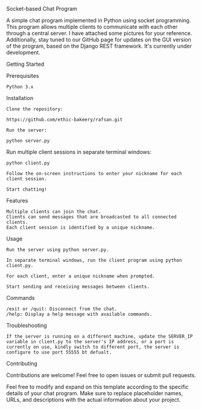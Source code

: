 
Socket-based Chat Program

A simple chat program implemented in Python using socket programming. This program allows multiple clients to communicate with each other through a central server.
I have attached some pictures for your reference. Additionally, stay tuned to our GitHub page for updates on the GUI version of the program, based on the Django REST framework. It's currently under development.

Getting Started

Prerequisites

    Python 3.x

Installation

    Clone the repository:

    https://github.com/ethic-bakeery/rafsan.git

    Run the server:

    python server.py

Run multiple client sessions in separate terminal windows:


    python client.py

    Follow the on-screen instructions to enter your nickname for each client session.

    Start chatting!

Features

    Multiple clients can join the chat.
    Clients can send messages that are broadcasted to all connected clients.
    Each client session is identified by a unique nickname.

Usage

    Run the server using python server.py.

    In separate terminal windows, run the client program using python client.py.

    For each client, enter a unique nickname when prompted.

    Start sending and receiving messages between clients.

Commands

    /exit or /quit: Disconnect from the chat.
    /help: Display a help message with available commands.

Troubleshooting

    If the server is running on a different machine, update the SERVER_IP variable in client.py to the server's IP address, or a port is currently on use, kindly switch to different port, the server is configure to use port 55555 bt defualt.

Contributing

Contributions are welcome! Feel free to open issues or submit pull requests.

Feel free to modify and expand on this template according to the specific details of your chat program. Make sure to replace placeholder names, URLs, and descriptions with the actual information about your project.